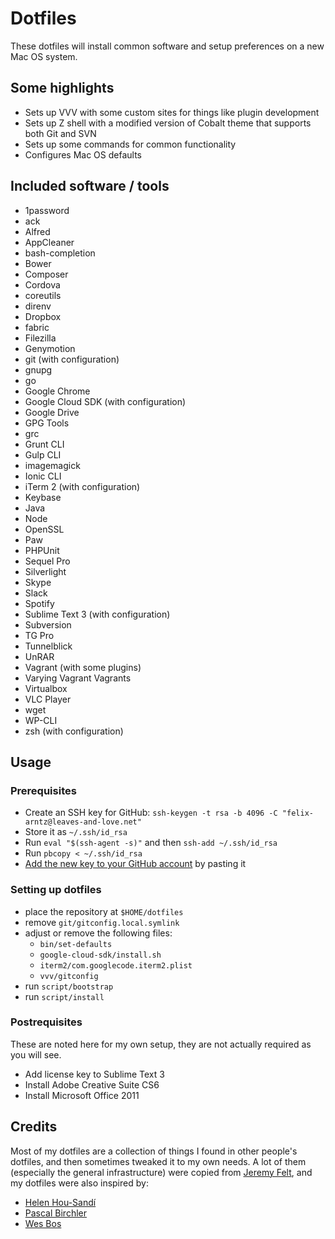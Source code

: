 # Dotfiles

These dotfiles will install common software and setup preferences on a new Mac OS system.

## Some highlights

* Sets up VVV with some custom sites for things like plugin development
* Sets up Z shell with a modified version of Cobalt theme that supports both Git and SVN
* Sets up some commands for common functionality
* Configures Mac OS defaults

## Included software / tools

* 1password
* ack
* Alfred
* AppCleaner
* bash-completion
* Bower
* Composer
* Cordova
* coreutils
* direnv
* Dropbox
* fabric
* Filezilla
* Genymotion
* git (with configuration)
* gnupg
* go
* Google Chrome
* Google Cloud SDK (with configuration)
* Google Drive
* GPG Tools
* grc
* Grunt CLI
* Gulp CLI
* imagemagick
* Ionic CLI
* iTerm 2 (with configuration)
* Keybase
* Java
* Node
* OpenSSL
* Paw
* PHPUnit
* Sequel Pro
* Silverlight
* Skype
* Slack
* Spotify
* Sublime Text 3 (with configuration)
* Subversion
* TG Pro
* Tunnelblick
* UnRAR
* Vagrant (with some plugins)
* Varying Vagrant Vagrants
* Virtualbox
* VLC Player
* wget
* WP-CLI
* zsh (with configuration)

## Usage

### Prerequisites

* Create an SSH key for GitHub: `ssh-keygen -t rsa -b 4096 -C "felix-arntz@leaves-and-love.net"`
* Store it as `~/.ssh/id_rsa`
* Run `eval "$(ssh-agent -s)"` and then `ssh-add ~/.ssh/id_rsa`
* Run `pbcopy < ~/.ssh/id_rsa`
* [Add the new key to your GitHub account](https://github.com/settings/keys) by pasting it

### Setting up dotfiles

* place the repository at `$HOME/dotfiles`
* remove `git/gitconfig.local.symlink`
* adjust or remove the following files:
    * `bin/set-defaults`
    * `google-cloud-sdk/install.sh`
    * `iterm2/com.googlecode.iterm2.plist`
    * `vvv/gitconfig`
* run `script/bootstrap`
* run `script/install`

### Postrequisites

These are noted here for my own setup, they are not actually required as you will see.

* Add license key to Sublime Text 3
* Install Adobe Creative Suite CS6
* Install Microsoft Office 2011

## Credits

Most of my dotfiles are a collection of things I found in other people's dotfiles, and then sometimes tweaked it to my own needs.
A lot of them (especially the general infrastructure) were copied from [Jeremy Felt](https://github.com/jeremyfelt/dotfiles), and my dotfiles were also inspired by:

* [Helen Hou-Sandí](https://gist.github.com/helen/8493a6b4b57bfbf1ecaf)
* [Pascal Birchler](https://github.com/swissspidy/dotfiles)
* [Wes Bos](https://github.com/wesbos/Cobalt2-iterm)
